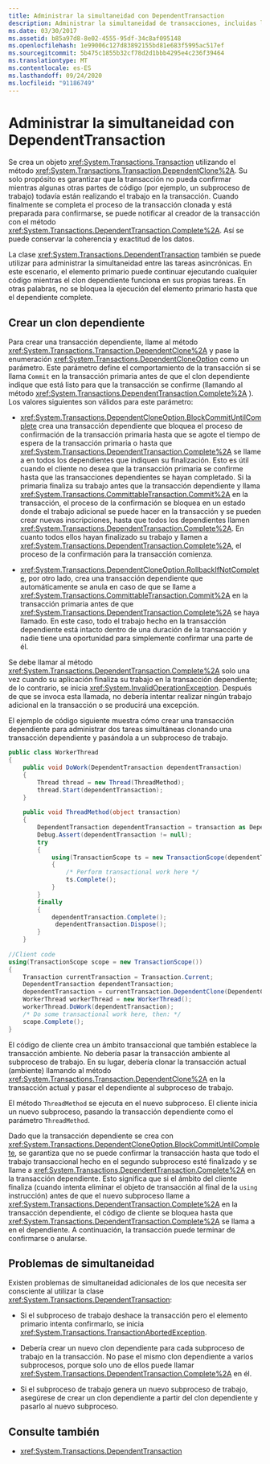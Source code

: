 ```yaml
---
title: Administrar la simultaneidad con DependentTransaction
description: Administrar la simultaneidad de transacciones, incluidas las tareas asincrónicas, mediante el uso de la clase DependentTransaction en .NET.
ms.date: 03/30/2017
ms.assetid: b85a97d8-8e02-4555-95df-34c8af095148
ms.openlocfilehash: 1e99006c127d83892155bd81e683f5995ac517ef
ms.sourcegitcommit: 5b475c1855b32cf78d2d1bbb4295e4c236f39464
ms.translationtype: MT
ms.contentlocale: es-ES
ms.lasthandoff: 09/24/2020
ms.locfileid: "91186749"
---
```

# <a name="managing-concurrency-with-dependenttransaction"></a>Administrar la simultaneidad con DependentTransaction

Se crea un objeto <xref:System.Transactions.Transaction> utilizando el método <xref:System.Transactions.Transaction.DependentClone%2A>. Su solo propósito es garantizar que la transacción no pueda confirmar mientras algunas otras partes de código (por ejemplo, un subproceso de trabajo) todavía están realizando el trabajo en la transacción. Cuando finalmente se completa el proceso de la transacción clonada y está preparada para confirmarse, se puede notificar al creador de la transacción con el método <xref:System.Transactions.DependentTransaction.Complete%2A>. Así se puede conservar la coherencia y exactitud de los datos.  
  
 La clase <xref:System.Transactions.DependentTransaction> también se puede utilizar para administrar la simultaneidad entre las tareas asincrónicas. En este escenario, el elemento primario puede continuar ejecutando cualquier código mientras el clon dependiente funciona en sus propias tareas. En otras palabras, no se bloquea la ejecución del elemento primario hasta que el dependiente complete.  
  
## <a name="creating-a-dependent-clone"></a>Crear un clon dependiente  

 Para crear una transacción dependiente, llame al método <xref:System.Transactions.Transaction.DependentClone%2A> y pase la enumeración <xref:System.Transactions.DependentCloneOption> como un parámetro. Este parámetro define el comportamiento de la transacción si se llama `Commit` en la transacción primaria antes de que el clon dependiente indique que está listo para que la transacción se confirme (llamando al método <xref:System.Transactions.DependentTransaction.Complete%2A> ). Los valores siguientes son válidos para este parámetro:  
  
- <xref:System.Transactions.DependentCloneOption.BlockCommitUntilComplete> crea una transacción dependiente que bloquea el proceso de confirmación de la transacción primaria hasta que se agote el tiempo de espera de la transacción primaria o hasta que <xref:System.Transactions.DependentTransaction.Complete%2A> se llame a en todos los dependientes que indiquen su finalización. Esto es útil cuando el cliente no desea que la transacción primaria se confirme hasta que las transacciones dependientes se hayan completado. Si la primaria finaliza su trabajo antes que la transacción dependiente y llama <xref:System.Transactions.CommittableTransaction.Commit%2A> en la transacción, el proceso de la confirmación se bloquea en un estado donde el trabajo adicional se puede hacer en la transacción y se pueden crear nuevas inscripciones, hasta que todos los dependientes llamen <xref:System.Transactions.DependentTransaction.Complete%2A>. En cuanto todos ellos hayan finalizado su trabajo y llamen a <xref:System.Transactions.DependentTransaction.Complete%2A>, el proceso de la confirmación para la transacción comienza.  
  
- <xref:System.Transactions.DependentCloneOption.RollbackIfNotComplete>, por otro lado, crea una transacción dependiente que automáticamente se anula en caso de que se llame a <xref:System.Transactions.CommittableTransaction.Commit%2A> en la transacción primaria antes de que <xref:System.Transactions.DependentTransaction.Complete%2A> se haya llamado. En este caso, todo el trabajo hecho en la transacción dependiente está intacto dentro de una duración de la transacción y nadie tiene una oportunidad para simplemente confirmar una parte de él.  
  
 Se debe llamar al método <xref:System.Transactions.DependentTransaction.Complete%2A> solo una vez cuando su aplicación finaliza su trabajo en la transacción dependiente; de lo contrario, se inicia <xref:System.InvalidOperationException>. Después de que se invoca esta llamada, no debería intentar realizar ningún trabajo adicional en la transacción o se producirá una excepción.  
  
 El ejemplo de código siguiente muestra cómo crear una transacción dependiente para administrar dos tareas simultáneas clonando una transacción dependiente y pasándola a un subproceso de trabajo.  
  
```csharp  
public class WorkerThread  
{  
    public void DoWork(DependentTransaction dependentTransaction)  
    {  
        Thread thread = new Thread(ThreadMethod);  
        thread.Start(dependentTransaction);
    }  
  
    public void ThreadMethod(object transaction)
    {
        DependentTransaction dependentTransaction = transaction as DependentTransaction;  
        Debug.Assert(dependentTransaction != null);
        try  
        {  
            using(TransactionScope ts = new TransactionScope(dependentTransaction))  
            {  
                /* Perform transactional work here */
                ts.Complete();  
            }  
        }  
        finally  
        {  
            dependentTransaction.Complete();
             dependentTransaction.Dispose();
        }  
    }  
  
//Client code
using(TransactionScope scope = new TransactionScope())  
{  
    Transaction currentTransaction = Transaction.Current;  
    DependentTransaction dependentTransaction;
    dependentTransaction = currentTransaction.DependentClone(DependentCloneOption.BlockCommitUntilComplete);  
    WorkerThread workerThread = new WorkerThread();  
    workerThread.DoWork(dependentTransaction);  
    /* Do some transactional work here, then: */  
    scope.Complete();  
}  
```  
  
 El código de cliente crea un ámbito transaccional que también establece la transacción ambiente. No debería pasar la transacción ambiente al subproceso de trabajo. En su lugar, debería clonar la transacción actual (ambiente) llamando al método <xref:System.Transactions.Transaction.DependentClone%2A> en la transacción actual y pasar el dependiente al subproceso de trabajo.  
  
 El método `ThreadMethod` se ejecuta en el nuevo subproceso. El cliente inicia un nuevo subproceso, pasando la transacción dependiente como el parámetro `ThreadMethod`.  
  
 Dado que la transacción dependiente se crea con <xref:System.Transactions.DependentCloneOption.BlockCommitUntilComplete>, se garantiza que no se puede confirmar la transacción hasta que todo el trabajo transaccional hecho en el segundo subproceso esté finalizado y se llame a <xref:System.Transactions.DependentTransaction.Complete%2A> en la transacción dependiente. Esto significa que si el ámbito del cliente finaliza (cuando intenta eliminar el objeto de transacción al final de la `using` instrucción) antes de que el nuevo subproceso llame a <xref:System.Transactions.DependentTransaction.Complete%2A> en la transacción dependiente, el código de cliente se bloquea hasta que <xref:System.Transactions.DependentTransaction.Complete%2A> se llama a en el dependiente. A continuación, la transacción puede terminar de confirmarse o anularse.  
  
## <a name="concurrency-issues"></a>Problemas de simultaneidad  

 Existen problemas de simultaneidad adicionales de los que necesita ser consciente al utilizar la clase <xref:System.Transactions.DependentTransaction>:  
  
- Si el subproceso de trabajo deshace la transacción pero el elemento primario intenta confirmarlo, se inicia <xref:System.Transactions.TransactionAbortedException>.  
  
- Debería crear un nuevo clon dependiente para cada subproceso de trabajo en la transacción. No pase el mismo clon dependiente a varios subprocesos, porque solo uno de ellos puede llamar <xref:System.Transactions.DependentTransaction.Complete%2A> en él.  
  
- Si el subproceso de trabajo genera un nuevo subproceso de trabajo, asegúrese de crear un clon dependiente a partir del clon dependiente y pasarlo al nuevo subproceso.  
  
## <a name="see-also"></a>Consulte también

- <xref:System.Transactions.DependentTransaction>
